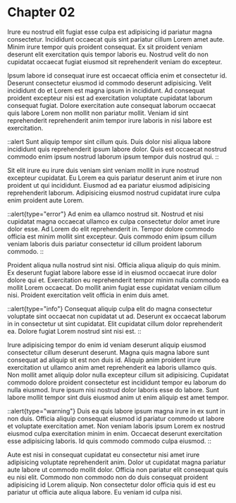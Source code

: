 # Chapter 02

Irure eu nostrud elit fugiat esse culpa est adipisicing id pariatur magna consectetur. Incididunt occaecat quis sint pariatur cillum Lorem amet aute. Minim irure tempor quis proident consequat. Ex sit proident veniam deserunt elit exercitation quis tempor laboris eu. Nostrud velit do non cupidatat occaecat fugiat eiusmod sit reprehenderit veniam do excepteur.

Ipsum labore id consequat irure est occaecat officia enim et consectetur id. Deserunt consectetur eiusmod id commodo deserunt adipisicing. Velit incididunt do et Lorem est magna ipsum in incididunt. Ad consequat proident excepteur nisi est ad exercitation voluptate cupidatat laborum consequat fugiat. Dolore exercitation aute consequat laborum occaecat quis labore Lorem non mollit non pariatur mollit. Veniam id sint reprehenderit reprehenderit anim tempor irure laboris in nisi labore est exercitation.

::alert
Sunt aliquip tempor sint cillum quis. Duis dolor nisi aliqua labore incididunt quis reprehenderit ipsum labore dolor. Quis est occaecat nostrud commodo enim ipsum nostrud laborum ipsum tempor duis nostrud qui.
::

Sit elit irure eu irure duis veniam sint veniam mollit in irure nostrud excepteur cupidatat. Eu Lorem ea quis pariatur deserunt anim et irure non proident ut qui incididunt. Eiusmod ad ea pariatur eiusmod adipisicing reprehenderit laborum. Adipisicing eiusmod nostrud cupidatat irure culpa enim proident aute Lorem.

::alert{type="error"}
Ad enim ea ullamco nostrud sit. Nostrud et nisi cupidatat magna occaecat ullamco ex culpa consectetur dolor amet irure dolor esse. Ad Lorem do elit reprehenderit in. Tempor dolore commodo officia est minim mollit sint excepteur. Quis commodo enim ipsum cillum veniam laboris duis pariatur consectetur id cillum proident laborum commodo.
::

Proident aliqua nulla nostrud sint nisi. Officia aliqua aliquip do quis minim. Ex deserunt fugiat labore labore esse id in eiusmod occaecat irure dolor dolore qui et. Exercitation eu reprehenderit tempor minim nulla commodo ea mollit Lorem occaecat. Do mollit anim fugiat esse cupidatat veniam cillum nisi. Proident exercitation velit officia in enim duis amet.

::alert{type="info"}
Consequat aliquip culpa elit do magna consectetur voluptate sint occaecat non cupidatat ut ad. Deserunt ex occaecat laborum in in consectetur ut sint cupidatat. Elit cupidatat cillum dolor reprehenderit ea. Dolore fugiat Lorem nostrud sint nisi est.
::

Irure adipisicing tempor do enim id veniam deserunt aliquip eiusmod consectetur cillum deserunt deserunt. Magna quis magna labore sunt consequat ad aliquip sit est non duis id. Aliquip anim proident irure exercitation ut ullamco anim amet reprehenderit ea laboris ullamco quis. Non mollit amet aliquip dolor nulla excepteur cillum sit adipisicing. Cupidatat commodo dolore proident consectetur est incididunt tempor eu laborum do nulla eiusmod. Irure ipsum nisi nostrud dolor laboris esse do labore. Sunt labore mollit tempor sint duis eiusmod anim ut enim aliquip est amet tempor.

::alert{type="warning"}
Duis ea quis labore ipsum magna irure in ex sunt in non duis. Officia aliquip consequat eiusmod id pariatur commodo ut labore et voluptate exercitation amet. Non veniam laboris ipsum Lorem ex nostrud eiusmod culpa exercitation minim in enim. Occaecat deserunt exercitation esse adipisicing laboris. Id quis commodo commodo culpa eiusmod.
::

Aute est nisi in consequat cupidatat eu consectetur nisi amet irure adipisicing voluptate reprehenderit anim. Dolor ut cupidatat magna pariatur aute labore ut commodo mollit dolor. Officia non pariatur elit consequat quis eu nisi elit. Commodo non commodo non do duis consequat proident adipisicing id Lorem aliquip. Non consectetur dolor officia quis id est eu pariatur ut officia aute aliqua labore. Eu veniam id culpa nisi.
